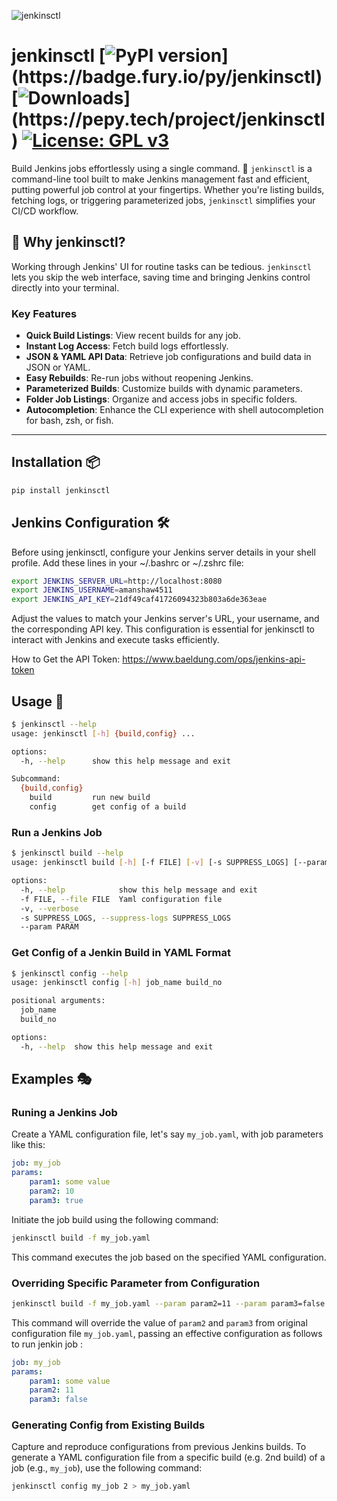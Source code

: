 ![jenkinsctl](https://upload.wikimedia.org/wikipedia/commons/thumb/e/e9/Jenkins_logo.svg/226px-Jenkins_logo.svg.png?20120629215426)
# jenkinsctl [![PyPI version](https://badge.fury.io/py/jenkinsctl.svg?)](https://badge.fury.io/py/jenkinsctl) [![Downloads](https://static.pepy.tech/badge/jenkinsctl/week?)](https://pepy.tech/project/jenkinsctl) [![License: GPL v3](https://img.shields.io/badge/License-GPLv3-blue.svg)](https://www.gnu.org/licenses/gpl-3.0)
Build Jenkins jobs effortlessly using a single command. 🚀
`jenkinsctl` is a command-line tool built to make Jenkins management fast and efficient, putting powerful job control at your fingertips. Whether you're listing builds, fetching logs, or triggering parameterized jobs, `jenkinsctl` simplifies your CI/CD workflow.

## 🧩 Why jenkinsctl?

Working through Jenkins' UI for routine tasks can be tedious. `jenkinsctl` lets you skip the web interface, saving time and bringing Jenkins control directly into your terminal.

### Key Features

- **Quick Build Listings**: View recent builds for any job.
- **Instant Log Access**: Fetch build logs effortlessly.
- **JSON & YAML API Data**: Retrieve job configurations and build data in JSON or YAML.
- **Easy Rebuilds**: Re-run jobs without reopening Jenkins.
- **Parameterized Builds**: Customize builds with dynamic parameters.
- **Folder Job Listings**: Organize and access jobs in specific folders.
- **Autocompletion**: Enhance the CLI experience with shell autocompletion for bash, zsh, or fish.

---

## Installation 📦

```sh
pip install jenkinsctl
```

## Jenkins Configuration 🛠️
Before using jenkinsctl, configure your Jenkins server details in your shell profile.
Add these lines in your ~/.bashrc or ~/.zshrc file:
```sh
export JENKINS_SERVER_URL=http://localhost:8080
export JENKINS_USERNAME=amanshaw4511
export JENKINS_API_KEY=21df49caf41726094323b803a6de363eae
```
Adjust the values to match your Jenkins server's URL, your username, and the corresponding API key. This configuration is essential for jenkinsctl to interact with Jenkins and execute tasks efficiently.

How to Get the API Token: https://www.baeldung.com/ops/jenkins-api-token
## Usage 🤖
```sh
$ jenkinsctl --help
usage: jenkinsctl [-h] {build,config} ...

options:
  -h, --help      show this help message and exit

Subcommand:
  {build,config}
    build         run new build
    config        get config of a build
```

### Run a Jenkins Job
```sh
$ jenkinsctl build --help
usage: jenkinsctl build [-h] [-f FILE] [-v] [-s SUPPRESS_LOGS] [--param PARAM]

options:
  -h, --help            show this help message and exit
  -f FILE, --file FILE  Yaml configuration file
  -v, --verbose
  -s SUPPRESS_LOGS, --suppress-logs SUPPRESS_LOGS
  --param PARAM
```

### Get Config of a Jenkin Build in YAML Format
```sh
$ jenkinsctl config --help
usage: jenkinsctl config [-h] job_name build_no

positional arguments:
  job_name
  build_no

options:
  -h, --help  show this help message and exit
```

## Examples 🎭
### Runing a Jenkins Job
Create a YAML configuration file, let's say `my_job.yaml`, with job parameters like this:
```yaml
job: my_job
params:
    param1: some value
    param2: 10
    param3: true
```
Initiate the job build using the following command:
```sh
jenkinsctl build -f my_job.yaml
```
This command executes the job based on the specified YAML configuration.

### Overriding Specific Parameter from Configuration
```sh
jenkinsctl build -f my_job.yaml --param param2=11 --param param3=false
```
This command will override the value of `param2` and `param3` from original configuration file `my_job.yaml`, passing an effective configuration as follows to run jenkin job :
```yaml
job: my_job
params:
    param1: some value
    param2: 11
    param3: false
```

### Generating Config from Existing Builds
Capture and reproduce configurations from previous Jenkins builds.
To generate a YAML configuration file from a specific build (e.g. 2nd build) of a job (e.g., `my_job`), use the following command:
```sh
jenkinsctl config my_job 2 > my_job.yaml
```
